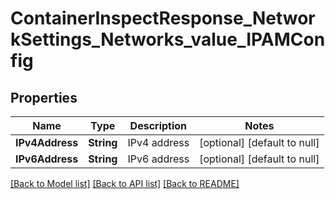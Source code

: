 # ContainerInspectResponse_NetworkSettings_Networks_value_IPAMConfig
## Properties

| Name | Type | Description | Notes |
|------------ | ------------- | ------------- | -------------|
| **IPv4Address** | **String** | IPv4 address | [optional] [default to null] |
| **IPv6Address** | **String** | IPv6 address | [optional] [default to null] |

[[Back to Model list]](../README.md#documentation-for-models) [[Back to API list]](../README.md#documentation-for-api-endpoints) [[Back to README]](../README.md)

